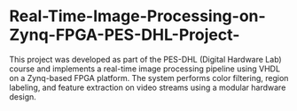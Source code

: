 # Real-Time-Image-Processing-on-Zynq-FPGA-PES-DHL-Project-
This project was developed as part of the PES-DHL (Digital Hardware Lab) course and implements a real-time image processing pipeline using VHDL on a Zynq-based FPGA platform. The system performs color filtering, region labeling, and feature extraction on video streams using a modular hardware design.
